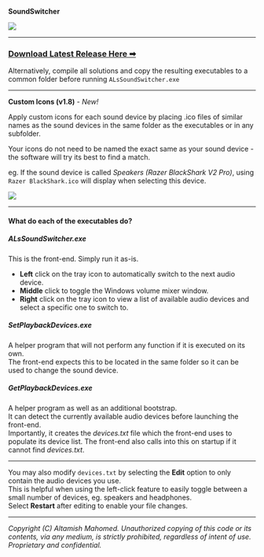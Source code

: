 **SoundSwitcher**

![](https://i.imgur.com/PcK9C73.png )

___

 ### **[Download Latest Release Here ➡](https://github.com/creepyLANguy/SoundSwitcher/releases)** ###  

Alternatively, compile all solutions and copy the resulting executables to a common folder before running `ALsSoundSwitcher.exe`  

___

**Custom Icons (v1.8)** - *New!*

Apply custom icons for each sound device by placing .ico files of similar names as the sound devices in the same folder as the executables or in any subfolder.

Your icons do not need to be named the exact same as your sound device - the software will try its best to find a match.

eg. If the sound device is called *Speakers (Razer BlackShark V2 Pro)*, using `Razer BlackShark.ico` will display when selecting this device. 

![](https://i.imgur.com/zggGhlS.png)

___

#### What do each of the executables do? 

##### ALsSoundSwitcher.exe
This is the front-end. Simply run it as-is.
 - **Left** click on the tray icon to automatically switch to the next audio device.
 - **Middle** click to toggle the Windows volume mixer window.
 - **Right** click on the tray icon to view a list of available audio devices and select a specific one to switch to. 

##### SetPlaybackDevices.exe
A helper program that will not perform any function if it is executed on its own.  
The front-end expects this to be located in the same folder so it can be used to change the sound device.  

##### GetPlaybackDevices.exe
A helper program as well as an additional bootstrap.  
It can detect the currently available audio devices before launching the front-end.  
Importantly, it creates the *devices.txt* file which the front-end uses to populate its device list.
The front-end also calls into this on startup if it cannot find *devices.txt*. 

___

You may also modify `devices.txt` by selecting the **Edit** option to only contain the audio devices you use.  
This is helpful when using the left-click feature to easily toggle between a small number of devices, eg. speakers and headphones.  
Select **Restart** after editing to enable your file changes. 

___

*Copyright (C) Altamish Mahomed. Unauthorized copying of this code or its contents, via any medium, is strictly prohibited, regardless of intent of use. Proprietary and confidential.*
